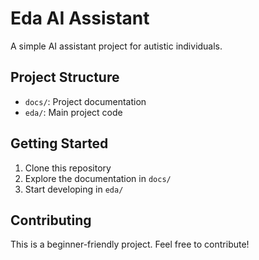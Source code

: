# Eda AI Assistant

A simple AI assistant project for autistic individuals.

## Project Structure

- `docs/`: Project documentation
- `eda/`: Main project code

## Getting Started

1. Clone this repository
2. Explore the documentation in `docs/`
3. Start developing in `eda/`

## Contributing

This is a beginner-friendly project. Feel free to contribute!
